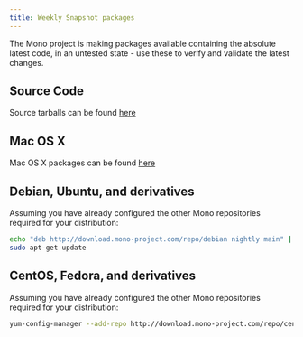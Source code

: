 ```yaml
---
title: Weekly Snapshot packages
---
```


The Mono project is making packages available containing the absolute latest code, in an untested state - use these to verify and validate the latest changes.

Source Code
-----------

Source tarballs can be found [here](http://download.mono-project.com/sources/mono/nightly/)

Mac OS X
--------

Mac OS X packages can be found [here](http://origin-download.mono-project.com/archive/nightly/macos-10-x86/)

Debian, Ubuntu, and derivatives
-------------------------------

Assuming you have already configured the other Mono repositories required for your distribution:

``` bash
echo "deb http://download.mono-project.com/repo/debian nightly main" | sudo tee /etc/apt/sources.list.d/mono-nightly.list
sudo apt-get update
```

CentOS, Fedora, and derivatives
-------------------------------

Assuming you have already configured the other Mono repositories required for your distribution:

``` bash
yum-config-manager --add-repo http://download.mono-project.com/repo/centos-nightly/
```
